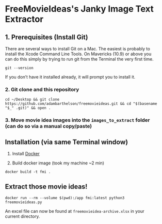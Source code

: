 # FreeMovieIdeas's Janky Image Text Extractor


## 1. Prerequisites (Install Git)
There are several ways to install Git on a Mac. The easiest is probably to install the Xcode Command Line Tools. On Mavericks (10.9) or above you can do this simply by trying to run git from the Terminal the very first time.
```
git --version
```
If you don’t have it installed already, it will prompt you to install it.


### 2. Git clone and this repository
```
cd ~/Desktop && git clone https://github.com/adambarthelson/freemovieideas.git && cd "$(basename "$_" .git)" && open .
```

### 3. Move movie idea images into the `images_to_extract` folder (can do so via a manual copy/paste)


## Installation (via same Terminal window)

1. Install [Docker](https://docs.docker.com/desktop/install/mac-install/)

2. Build docker image (took my machine ~2 min)
```
docker build -t fmi .
```

## Extract those movie ideas!
```
docker run --rm --volume $(pwd):/app fmi:latest python3 freemovieideas.py
```

An excel file can now be found at `freemovieidea-archive.xlsx` in your current directory.
